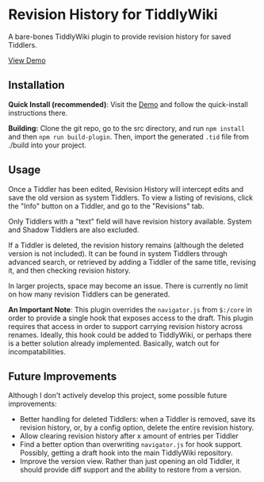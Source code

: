 # Revision History for TiddlyWiki
A bare-bones TiddlyWiki plugin to provide revision history for saved Tiddlers.

[View Demo](https://ashlinduncan.github.io/tiddlywiki-revision-history/)

## Installation

**Quick Install (recommended)**: Visit the [Demo](https://ashlinduncan.github.io/tiddlywiki-revision-history/) and follow the quick-install instructions there.

**Building:** Clone the git repo, go to the src directory, and run `npm install` and then `npm run build-plugin`. Then, import the generated `.tid` file from ./build into your project.

## Usage
Once a Tiddler has been edited, Revision History will intercept edits and save the old version as system Tiddlers. To view a listing of revisions, click the "Info" button on a Tiddler, and go to the "Revisions" tab.

Only Tiddlers with a "text" field will have revision history available. System and Shadow Tiddlers are also excluded.

If a Tiddler is deleted, the revision history remains (although the deleted version is not included). It can be found in system Tiddlers through advanced search, or retrieved by adding a Tiddler of the same title, revising it, and then checking revision history.

In larger projects, space may become an issue. There is currently no limit on how many revision Tiddlers can be generated.

**An Important Note**: This plugin overrides the `navigator.js` from `$:/core` in order to provide a single hook that exposes access to the draft. This plugin requires that access in order to support carrying revision history across renames. Ideally, this hook could be added to TiddlyWiki, or perhaps there is a better solution already implemented. Basically, watch out for incompatabilities.

## Future Improvements
Although I don't actively develop this project, some possible future improvements:
* Better handling for deleted Tiddlers: when a Tiddler is removed, save its revision history, or, by a config option, delete the entire revision history.
* Allow clearing revision history after x amount of entries per Tiddler
* Find a better option than overwriting `navigator.js` for hook support. Possibly, getting a draft hook into the main TiddlyWiki repository.
* Improve the version view. Rather than just opening an old Tiddler, it should provide diff support and the ability to restore from a version.